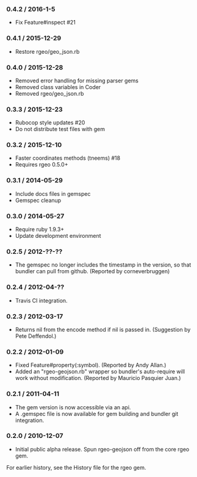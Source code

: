 ### 0.4.2 / 2016-1-5

* Fix Feature#inspect #21


### 0.4.1 / 2015-12-29

* Restore rgeo/geo_json.rb


### 0.4.0 / 2015-12-28

* Removed error handling for missing parser gems
* Removed class variables in Coder
* Removed rgeo/geo_json.rb


### 0.3.3 / 2015-12-23

* Rubocop style updates #20
* Do not distribute test files with gem


### 0.3.2 / 2015-12-10

* Faster coordinates methods (tneems) #18
* Requires rgeo 0.5.0+


### 0.3.1 / 2014-05-29

* Include docs files in gemspec
* Gemspec cleanup


### 0.3.0 / 2014-05-27

* Require ruby 1.9.3+
* Update development environment


### 0.2.5 / 2012-??-??

* The gemspec no longer includes the timestamp in the version, so that
  bundler can pull from github. (Reported by corneverbruggen)


### 0.2.4 / 2012-04-??

* Travis CI integration.


### 0.2.3 / 2012-03-17

* Returns nil from the encode method if nil is passed in. (Suggestion by
  Pete Deffendol.)


### 0.2.2 / 2012-01-09

* Fixed Feature#property(:symbol). (Reported by Andy Allan.)
* Added an "rgeo-geojson.rb" wrapper so bundler's auto-require will work
  without modification. (Reported by Mauricio Pasquier Juan.)


### 0.2.1 / 2011-04-11

* The gem version is now accessible via an api.
* A .gemspec file is now available for gem building and bundler git
  integration.


### 0.2.0 / 2010-12-07

* Initial public alpha release. Spun rgeo-geojson off from the core rgeo
  gem.


For earlier history, see the History file for the rgeo gem.
